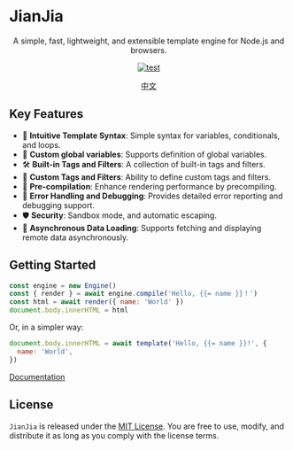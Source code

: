# JianJia

<p align="center">A simple, fast, lightweight, and extensible template engine for Node.js and browsers.</p>

<p align="center">
  <a href="https://github.com/vvenv/jianjia/actions/workflows/test.yml"><img src="https://github.com/vvenv/jianjia/actions/workflows/test.yml/badge.svg" alt="test"></a>
</p>

<p align="center">
  <a href="./README-zh-CN.md">中文</a>
</p>

## Key Features

- 📝 **Intuitive Template Syntax**: Simple syntax for variables, conditionals, and loops.
- 🔗 **Custom global variables**: Supports definition of global variables.
- 🛠️ **Built-in Tags and Filters**: A collection of built-in tags and filters.
- 🎨 **Custom Tags and Filters**: Ability to define custom tags and filters.
- 🚀 **Pre-compilation**: Enhance rendering performance by precompiling.
- 🐛 **Error Handling and Debugging**: Provides detailed error reporting and debugging support.
- 🛡️ **Security**: Sandbox mode, and automatic escaping.
- 🛫 **Asynchronous Data Loading**: Supports fetching and displaying remote data asynchronously.

## Getting Started

```javascript
const engine = new Engine()
const { render } = await engine.compile('Hello, {{= name }}！')
const html = await render({ name: 'World' })
document.body.innerHTML = html
```

Or, in a simpler way:

```javascript
document.body.innerHTML = await template('Hello, {{= name }}!', {
  name: 'World',
})
```

[Documentation](./documentation.md)

## License

`JianJia` is released under the [MIT License](https://opensource.org/licenses/MIT). You are free to use, modify, and distribute it as long as you comply with the license terms.
